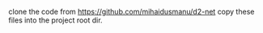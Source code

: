 clone the code from https://github.com/mihaidusmanu/d2-net
copy these files into the project root dir.

